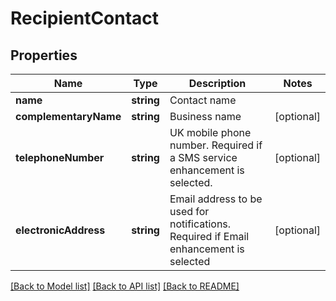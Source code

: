 # RecipientContact

## Properties
Name | Type | Description | Notes
------------ | ------------- | ------------- | -------------
**name** | **string** | Contact name | 
**complementaryName** | **string** | Business name | [optional] 
**telephoneNumber** | **string** | UK mobile phone number. Required if a SMS service enhancement is selected. | [optional] 
**electronicAddress** | **string** | Email address to be used for notifications. Required if Email enhancement is selected | [optional] 

[[Back to Model list]](../README.md#documentation-for-models) [[Back to API list]](../README.md#documentation-for-api-endpoints) [[Back to README]](../README.md)

